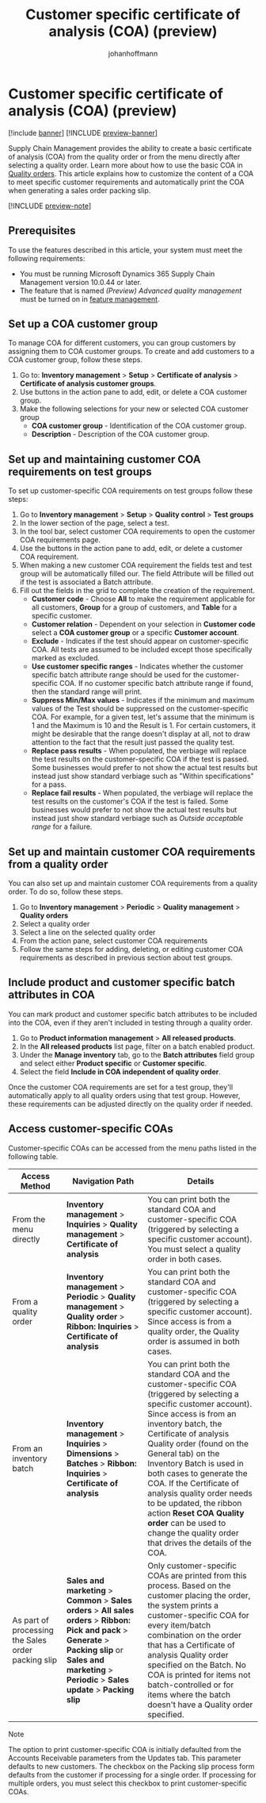 ﻿---
title: Customer specific certificate of analysis (COA) (preview)
description: Learn how to customize the content of a COA to meet specific customer requirements and automatically print the COA when generating a sales order packing slip
author: johanhoffmann
ms.author: johanho
ms.reviewer: kamaybac
ms.search.form: QMSInventTestCertOfAnalysisCustGroup, InventTestGroup, InventQualityOrderTable
ms.topic: how-to
ms.date: 04/25/2025
ms.custom: 
  - bap-template
---

# Customer specific certificate of analysis (COA) (preview)

[!include [banner](../../includes/banner.md)]
[!INCLUDE [preview-banner](~/../shared-content/shared/preview-includes/preview-banner.md)]
<!-- KFM: Preview until further notice -->

Supply Chain Management provides the ability to create a basic certificate of analysis (COA) from the quality order or from the menu directly after selecting a quality order. Learn more about how to use the basic COA in [Quality orders](quality-orders.md). This article explains how to customize the content of a COA to meet specific customer requirements and automatically print the COA when generating a sales order packing slip.

[!INCLUDE [preview-note](~/../shared-content/shared/preview-includes/preview-note-d365.md)]

## Prerequisites

To use the features described in this article, your system must meet the following requirements:

- You must be running Microsoft Dynamics 365 Supply Chain Management version 10.0.44 or later.
- The feature that is named *(Preview) Advanced quality management* must be turned on in [feature management](../../fin-ops-core/fin-ops/get-started/feature-management/feature-management-overview.md). <!-- KFM: more here? right FM? -->

## Set up a COA customer group

To manage COA for different customers, you can group customers by assigning them to COA customer groups. To create and add customers to a COA customer group, follow these steps.

1. Go to: **Inventory management** \> **Setup** \> **Certificate of analysis** \> **Certificate of analysis customer groups**.
1. Use buttons in the action pane to add, edit, or delete a COA customer group.
1. Make the following selections for your new or selected COA customer group
    - **COA customer group** - Identification of the COA customer group.
    - **Description** - Description of the COA customer group.

## Set up and maintaining customer COA requirements on test groups

To set up customer-specific COA requirements on test groups follow these steps:

1. Go to **Inventory management** \> **Setup** \> **Quality control** \> **Test groups**
1. In the lower section of the page, select a test.
1. In the tool bar, select customer COA requirements to open the customer COA requirements page.
1. Use the buttons in the action pane to add, edit, or delete a customer COA requirement.
1. When making a new customer COA requirement the fields test and test group will be automatically filled our. The field Attribute will be filled out if the test is associated a Batch attribute. 
1. Fill out the fields in the grid to complete the creation of the requirement.
    - **Customer code** - Choose **All** to make the requirement applicable for all customers, **Group** for a group of customers, and **Table** for a specific customer.
    - **Customer relation** - Dependent on your selection in **Customer code** select a **COA customer group** or a specific **Customer account**.
    - **Exclude** - Indicates if the test should appear on customer-specific COA. All tests are assumed to be included except those specifically marked as excluded.
    - **Use customer specific ranges** - Indicates whether the customer specific batch attribute range should be used for the customer-specific COA. If no customer specific batch attribute range if found, then the standard range will print.
    - **Suppress Min/Max values** - Indicates if the minimum and maximum values of the Test should be suppressed on the customer-specific COA. For example, for a given test, let's assume that the minimum is 1 and the Maximum is 10 and the Result is 1. For certain customers, it might be desirable that the range doesn't display at all, not to draw attention to the fact that the result just passed the quality test.
    - **Replace pass results** - When populated, the verbiage will replace the test results on the customer-specific COA if the test is passed. Some businesses would prefer to not show the actual test results but instead just show standard verbiage such as "Within specifications" for a pass.
    - **Replace fail results** - When populated, the verbiage will replace the test results on the customer's COA if the test is failed. Some businesses would prefer to not show the actual test results but instead just show standard verbiage such as *Outside acceptable range* for a failure.

## Set up and maintain customer COA requirements from a quality order

You can also set up and maintain customer COA requirements from a quality order. To do so, follow these steps.

1. Go to **Inventory management** \> **Periodic** \> **Quality management** \> **Quality orders**
1. Select a quality order
1. Select a line on the selected quality order
1. From the action pane, select customer COA requirements
1. Follow the same steps for adding, deleting, or editing customer COA requirements as described in previous section about test groups.

## Include product and customer specific batch attributes in COA

You can mark product and customer specific batch attributes to be included into the COA, even if they aren't included in testing through a quality order.

1. Go to **Product information management** \> **All released products**. <!-- KFM: I can't find this path. I checked **Released products**, but couldn't find any of the other settings listed below either. -->
1. In the **All released products** list page, filter on a batch enabled product.
1. Under the **Manage inventory** tab, go to the **Batch attributes** field group and select either **Product specific** or **Customer specific**.
1. Select the field **Include in COA independent of quality order**.

Once the customer COA requirements are set for a test group, they'll automatically apply to all quality orders using that test group. However, these requirements can be adjusted directly on the quality order if needed.

## Access customer-specific COAs

Customer-specific COAs can be accessed from the menu paths listed in the following table.

| Access Method | Navigation Path | Details |
|--|--|--|
| From the menu directly | **Inventory management** \> **Inquiries** \> **Quality management** \> **Certificate of analysis** | You can print both the standard COA and customer-specific COA (triggered by selecting a specific customer account). You must select a quality order in both cases. |
| From a quality order | **Inventory management** \> **Periodic** \> **Quality management** \> **Quality order** \> **Ribbon: Inquiries** \> **Certificate of analysis** | You can print both the standard COA and customer-specific COA (triggered by selecting a specific customer account). Since access is from a quality order, the Quality order is assumed in both cases. |
| From an inventory batch | **Inventory management** \> **Inquiries** \> **Dimensions** \> **Batches** \> **Ribbon: Inquiries** \> **Certificate of analysis** | You can print both the standard COA and the customer-specific COA (triggered by selecting a specific customer account). Since access is from an inventory batch, the Certificate of analysis Quality order (found on the General tab) on the Inventory Batch is used in both cases to generate the COA. If the Certificate of analysis quality order needs to be updated, the ribbon action **Reset COA Quality order** can be used to change the quality order that drives the details of the COA. |
| As part of processing the Sales order packing slip | **Sales and marketing** \> **Common** \> **Sales orders** \> **All sales orders** \> **Ribbon: Pick and pack** \> **Generate** \> **Packing slip** or **Sales and marketing** \> **Periodic** \> **Sales update** \> **Packing slip** | Only customer-specific COAs are printed from this process. Based on the customer placing the order, the system prints a customer-specific COA for every item/batch combination on the order that has a Certificate of analysis Quality order specified on the Batch. No COA is printed for items not batch-controlled or for items where the batch doesn't have a Quality order specified. |

> [!NOTE]
> The option to print customer-specific COA is initially defaulted from the Accounts Receivable parameters from the Updates tab. This parameter defaults to new customers. The checkbox on the Packing slip process form defaults from the customer if processing for a single order. If processing for multiple orders, you must select this checkbox to print customer-specific COAs.
